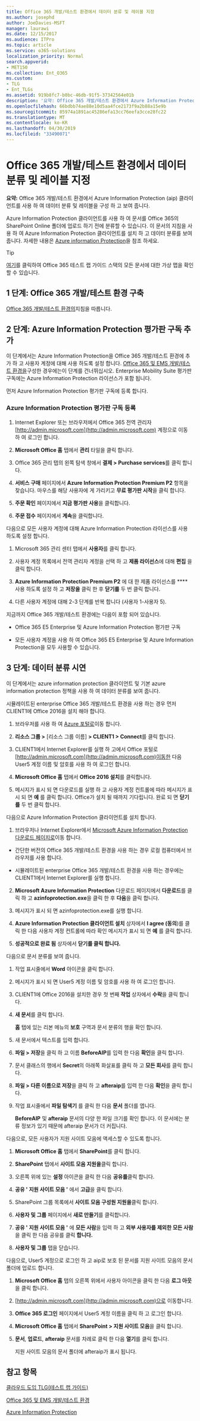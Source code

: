```yaml
---
title: Office 365 개발/테스트 환경에서 데이터 분류 및 레이블 지정
ms.author: josephd
author: JoeDavies-MSFT
manager: laurawi
ms.date: 12/15/2017
ms.audience: ITPro
ms.topic: article
ms.service: o365-solutions
localization_priority: Normal
search.appverid:
- MET150
ms.collection: Ent_O365
ms.custom:
- TLG
- Ent_TLGs
ms.assetid: 919b8fc7-b0bc-46db-91f5-37342564e01b
description: '요약: Office 365 개발/테스트 환경에서 Azure Information Protection (aip) 클라이언트를 사용 하 여 데이터 분류 및 레이블을 구성 하 고 보여 줍니다.'
ms.openlocfilehash: 66bdbb74ae88e10d5aa4fce2173f9a2b88a15e9b
ms.sourcegitcommit: 85974a1891ac45286efa13cc76eefa3cce28fc22
ms.translationtype: MT
ms.contentlocale: ko-KR
ms.lasthandoff: 04/30/2019
ms.locfileid: "33490071"
---
```

# <a name="data-classification-and-labeling-in-the-office-365-devtest-environment"></a>Office 365 개발/테스트 환경에서 데이터 분류 및 레이블 지정

 **요약:** Office 365 개발/테스트 환경에서 Azure Information Protection (aip) 클라이언트를 사용 하 여 데이터 분류 및 레이블을 구성 하 고 보여 줍니다.
  
Azure Information Protection 클라이언트를 사용 하 여 문서를 Office 365의 SharePoint Online 폴더에 업로드 하기 전에 분류할 수 있습니다. 이 문서의 지침을 사용 하 여 Azure Information Protection 클라이언트를 설치 하 고 데이터 분류를 보여 줍니다. 자세한 내용은 [Azure information Protection](https://www.microsoft.com/cloud-platform/azure-information-protection)을 참조 하세요.
  
> [!TIP]
> [여기](http://aka.ms/catlgstack)를 클릭하여 Office 365 테스트 랩 가이드 스택의 모든 문서에 대한 가상 맵을 확인할 수 있습니다.
  
## <a name="phase-1-build-out-your-office-365-devtest-environment"></a>1 단계: Office 365 개발/테스트 환경 구축

[Office 365 개발/테스트 환경의](office-365-dev-test-environment.md)지침을 따릅니다.
  
## <a name="phase-2-add-the-azure-information-protection-trial-subscription"></a>2 단계: Azure Information Protection 평가판 구독 추가

이 단계에서는 Azure Information Protection을 Office 365 개발/테스트 환경에 추가 하 고 사용자 계정에 대해 사용 하도록 설정 합니다. [Office 365 및 EMS 개발/테스트 환경을](http://technet.microsoft.com/library/c76eea86-d4b6-4d35-ad89-341696e89ef7.aspx)구성한 경우에는이 단계를 건너뛰십시오. Enterprise Mobility Suite 평가판 구독에는 Azure Information Protection 라이선스가 포함 됩니다.
  
먼저 Azure Information Protection 평가판 구독에 등록 합니다.
  
### <a name="sign-up-for-an-azure-information-protection-trial-subscription"></a>Azure Information Protection 평가판 구독 등록

1. Internet Explorer 또는 브라우저에서 Office 365 전역 관리자 [http://admin.microsoft.com](http://admin.microsoft.com) 계정으로 이동 하 여 로그인 합니다.
    
2. **Microsoft Office 홈** 탭에서 **관리** 타일을 클릭 합니다.
    
3. Office 365 관리 탭의 왼쪽 탐색 창에서 **결제 > Purchase services**를 클릭 합니다.
    
4. **서비스 구매** 페이지에서 **Azure Information Protection Premium P2** 항목을 찾습니다. 마우스를 해당 사용자에 게 가리키고 **무료 평가판 시작**을 클릭 합니다.
    
5. **주문 확인** 페이지에서 **지금 평가판 사용**을 클릭합니다.
    
6. **주문 접수** 페이지에서 **계속**을 클릭합니다.
    
다음으로 모든 사용자 계정에 대해 Azure Information Protection 라이선스를 사용 하도록 설정 합니다.
  
1. Microsoft 365 관리 센터 탭에서 **사용자**를 클릭 합니다.
    
2.  사용자 계정 목록에서 전역 관리자 계정을 선택 하 고 **제품 라이선스**에 대해 **편집** 을 클릭 합니다.
    
3. **Azure Information Protection Premium P2** 에 대 한 제품 라이선스를 **** 사용 하도록 설정 하 고 **저장을** 클릭 한 후 **닫기를** 두 번 클릭 합니다.
    
4. 다른 사용자 계정에 대해 2-3 단계를 반복 합니다 (사용자 1-사용자 5).
    
지금까지 Office 365 개발/테스트 환경에는 다음이 포함 되어 있습니다.
  
- Office 365 E5 Enterprise 및 Azure Information Protection 평가판 구독
    
- 모든 사용자 계정을 사용 하 여 Office 365 E5 Enterprise 및 Azure Information Protection을 모두 사용할 수 있습니다.
    
## <a name="phase-3-demonstrate-data-classification"></a>3 단계: 데이터 분류 시연

이 단계에서는 azure information protection 클라이언트 및 기본 azure information protection 정책을 사용 하 여 데이터 분류를 보여 줍니다.
  
시뮬레이트된 enterprise Office 365 개발/테스트 환경을 사용 하는 경우 먼저 CLIENT1에 Office 2016을 설치 해야 합니다.
  
1. 브라우저를 사용 하 여 [Azure 포털로](http://portal.azure.com)이동 합니다.
    
2. **리소스 그룹 >** [리소스 그룹 이름] **> CLIENT1 > Connect**를 클릭 합니다.
    
3. CLIENT1에서 Internet Explorer를 실행 하 고에서 Office 포털로 [http://admin.microsoft.com](http://admin.microsoft.com)이동한 다음 User5 계정 이름 및 암호를 사용 하 여 로그인 합니다.
    
4. **Microsoft Office 홈** 탭에서 **Office 2016 설치**를 클릭합니다.
    
5. 메시지가 표시 되 면 다운로드를 실행 하 고 사용자 계정 컨트롤에 따라 메시지가 표시 되 면 **예** 를 클릭 합니다. Office가 설치 될 때까지 기다립니다. 완료 되 면 **닫기를** 두 번 클릭 합니다.
    
다음으로 Azure Information Protection 클라이언트를 설치 합니다.
  
1. 브라우저나 Internet Explorer에서 [Microsoft Azure Information Protection 다운로드 페이지로](https://www.microsoft.com/download/details.aspx?id=53018)이동 합니다.
    
  - 간단한 버전의 Office 365 개발/테스트 환경을 사용 하는 경우 로컬 컴퓨터에서 브라우저를 사용 합니다.
    
  - 시뮬레이트된 enterprise Office 365 개발/테스트 환경을 사용 하는 경우에는 CLIENT1에서 Internet Explorer를 실행 합니다.
    
2. **Microsoft Azure Information Protection** 다운로드 페이지에서 **다운로드**를 클릭 하 고 **azinfoprotection.exe**을 클릭 한 후 **다음**을 클릭 합니다.
    
3. 메시지가 표시 되 면 azinfoprotection.exe를 실행 합니다.
    
4. **Azure Information Protection 클라이언트 설치** 상자에서 **I agree (동의**)를 클릭 한 다음 사용자 계정 컨트롤에 따라 확인 메시지가 표시 되 면 **예** 를 클릭 합니다.
    
5. **성공적으로 완료 됨** 상자에서 **닫기를 클릭 합니다.**
    
다음으로 문서 분류를 보여 줍니다.
  
1. 작업 표시줄에서 **Word** 아이콘을 클릭 합니다.
    
2. 메시지가 표시 되 면 User5 계정 이름 및 암호를 사용 하 여 로그인 합니다.
    
3. CLIENT1에 Office 2016을 설치한 경우 첫 번째 **작업** 상자에서 **수락**을 클릭 합니다.
    
4. **새 문서**를 클릭 합니다. 
    
    **홈** 탭에 있는 리본 메뉴의 **보호** 구역과 문서 분류의 행을 확인 합니다.
    
5. 새 문서에서 텍스트를 입력 합니다.
    
6. **파일 > 저장**을 클릭 하 고 이름 **BeforeAIP**를 입력 한 다음 **확인**을 클릭 합니다. 
    
7. 문서 클래스의 행에서 **Secret**의 아래쪽 화살표를 클릭 하 고 **모든 회사**를 클릭 합니다.
    
8. **파일 > 다른 이름으로 저장**을 클릭 하 고 **afteraip**를 입력 한 다음 **확인**을 클릭 합니다.
    
9. 작업 표시줄에서 **파일 탐색기** 를 클릭 한 다음 **문서** 폴더를 엽니다.
    
    **BeforeAIP** 및 **afteraip** 문서의 다양 한 파일 크기를 확인 합니다. 이 문서에는 분류 정보가 있기 때문에 afteraip 문서가 더 커집니다.
    
다음으로, 모든 사용자가 지원 사이트 모음에 액세스할 수 있도록 합니다.
  
1. **Microsoft Office 홈** 탭에서 **SharePoint**를 클릭 합니다.
    
2. **SharePoint** 탭에서 **사이트 모음 지원을**클릭 합니다.
    
3. 오른쪽 위에 있는 **설정** 아이콘을 클릭 한 다음 **공유를**클릭 합니다.
    
4. **공유 ' 지원 사이트 모음 '** 에서 **고급**을 클릭 합니다.
    
5. SharePoint 그룹 목록에서 **사이트 모음 구성원 지원을**클릭 합니다.
    
6. **사용자 및 그룹** 페이지에서 **새로 만들기**를 클릭합니다.
    
7. **공유 ' 지원 사이트 모음 '** 에 **모든 사람**을 입력 하 고 **외부 사용자를 제외한 모든 사람**을 클릭 한 다음 공유를 클릭 **합니다.**
    
8. **사용자 및 그룹** 탭을 닫습니다.
    
다음으로, User5 계정으로 로그인 하 고 aip로 보호 된 문서를 지원 사이트 모음의 문서 폴더에 업로드 합니다.
  
1. **Microsoft Office 홈** 탭의 오른쪽 위에서 사용자 아이콘을 클릭 한 다음 **로그 아웃**을 클릭 합니다.
    
2. [http://admin.microsoft.com](http://admin.microsoft.com)으로 이동합니다.
    
3. **Office 365 로그인** 페이지에서 User5 계정 이름을 클릭 하 고 로그인 합니다.
    
4. **Microsoft Office 홈** 탭에서 **SharePoint > 지원 사이트 모음**을 클릭 합니다.
    
5. **문서**, **업로드**, **afteraip** 문서를 차례로 클릭 한 다음 **열기**를 클릭 합니다.
    
    지원 사이트 모음의 문서 폴더에 afteraip가 표시 됩니다.
    
## <a name="see-also"></a>참고 항목

[클라우드 도입 TLG(테스트 랩 가이드)](cloud-adoption-test-lab-guides-tlgs.md)

[Office 365 및 EMS 개발/테스트 환경](http://technet.microsoft.com/library/c76eea86-d4b6-4d35-ad89-341696e89ef7.aspx)
  
[Azure Information Protection](https://www.microsoft.com/cloud-platform/azure-information-protection)


